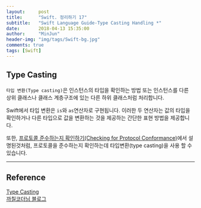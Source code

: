 ```yaml
---
layout:     post
title:      "Swift. 정리하기 17"
subtitle:   "Swift Language Guide-Type Casting Handling *"
date:       2018-04-13 15:35:00
author:     "MinJun"
header-img: "img/tags/Swift-bg.jpg"
comments: true 
tags: [Swift]
---
```


## Type Casting

`타입 변환(Type casting)`은 인스턴스의 타입을 확인하는 방법 또는 인스턴스를 다른 상위 클래스나 클래스 계층구조에 있는 다른 하위 클래스처럼 처리합니다.

Swift에서 타입 변환은 `is`와 `as`연산자로 구현됩니다. 이러한 두 연산자는 값의 타입을 확인하거나 다른 타입으로 값을 변환하는 것을 제공하는 간단한 표현 방법을 제공합니다.

또한, [프로토콜 준수하는지 확인하기(Checking for Protocol Conformance)](https://developer.apple.com/library/content/documentation/Swift/Conceptual/Swift_Programming_Language/Protocols.html#//apple_ref/doc/uid/TP40014097-CH25-ID283)에서 설명된것처럼, 프로토콜을 준수하는지 확인하는데 타입변환(type casting)을 사용 할 수 있습니다.


---

## Reference 

[Type Casting](https://developer.apple.com/library/content/documentation/Swift/Conceptual/Swift_Programming_Language/TypeCasting.html#//apple_ref/doc/uid/TP40014097-CH22-ID338)<br>
[까칠코더님 블로그](http://kka7.tistory.com/24?category=919617)